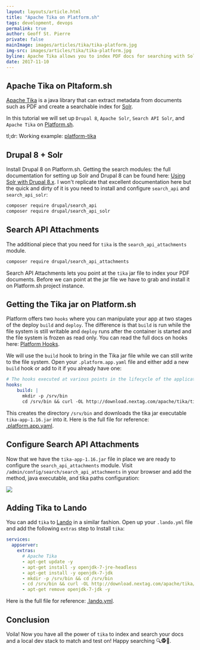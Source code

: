 ```yaml
---
layout: layouts/article.html
title: "Apache Tika on Platform.sh"
tags: development, devops
permalink: true
author: Geoff St. Pierre
private: false
mainImage: images/articles/tika/tika-platform.jpg
img-src: images/articles/tika/tika-platform.jpg
byline: Apache Tika allows you to index PDF docs for searching with Solr.
date: 2017-11-10
---
```


Apache Tika on Pltaform.sh
--------------------------

[Apache Tika](https://tika.apache.org/) is a java library that can extract
metadata from documents such as PDF and create a searchable index for
[Solr](http://lucene.apache.org/solr/).

In this tutorial we will set up `Drupal 8`, `Apache Solr`, `Search API Solr`, and
`Apache Tika` on [Platform.sh](https://platform.sh).

tl;dr: Working example: [platform-tika](https://github.com/thinktandem/platform-tika)

Drupal 8 + Solr
---------------

Install Drupal 8 on Platform.sh. Getting the search modules: the full documentation
for setting up Solr and Drupal 8 can be found here:
[Using Solr with Drupal 8.x](https://docs.platform.sh/frameworks/drupal8/solr.html).
I won't replicate that excellent documentation here but the quick and dirty of it
is you need to install and configure `search_api` and `search_api_solr`:

```bash
composer require drupal/search_api
composer require drupal/search_api_solr
```

Search API Attachments
----------------------

The additional piece that you need for `tika` is the `search_api_attachments`
module.

```bash
composer require drupal/search_api_attachments
```

Search API Attachments lets you point at the `tika` jar file to index your PDF
documents. Before we can point at the jar file we have to grab and install it on
Platform.sh project instance.

Getting the Tika jar on Platform.sh
-----------------------------------

Platform offers two `hooks` where you can manipulate your app at two stages of
the deploy `build` and `deploy`.  The difference is that `build` is run while the
file system is still writable and `deploy` runs after the container is started and
the file system is frozen as read only. You can read the full docs on hooks here:
[Platform Hooks](https://docs.platform.sh/configuration/app/build.html#hooks).

We will use the `build` hook to bring in the Tika jar file while we can still
write to the file system. Open your `.platform.app.yaml` file and either add a
new `build` hook or add to it if you already have one:

```yaml
# The hooks executed at various points in the lifecycle of the application.
hooks:
    build: |
      mkdir -p /srv/bin
      cd /srv/bin && curl -OL http://download.nextag.com/apache/tika/tika-app-1.16.jar
```

This creates the directory `/srv/bin` and downloads the tika jar executable
`tika-app-1.16.jar` into it. Here is the full file for reference:
[.platform.app.yaml](https://github.com/thinktandem/platform-tika/blob/master/.platform.app.yaml).

Configure Search API Attachments
--------------------------------

Now that we have the `tika-app-1.16.jar` file in place we are ready to configure
the `search_api_attachments` module. Visit `/admin/config/search/search_api_attachments`
in your browser and add the method, java executable, and tika paths configuration:

<img src="/images/articles/tika/search_api_attachments_config.jpg" />

Adding Tika to Lando
--------------------

You can add `tika` to [Lando](https://docs.devwithlando.io) in a similar fashion.
Open up your `.lando.yml` file and add the following `extras` step to Install
`tika`:

```yaml
services:
  appserver:
    extras:
      # Apache Tika
      - apt-get update -y
      - apt-get install -y openjdk-7-jre-headless
      - apt-get install -y openjdk-7-jdk
      - mkdir -p /srv/bin && cd /srv/bin
      - cd /srv/bin && curl -OL http://download.nextag.com/apache/tika/tika-app-1.16.jar
      - apt-get remove openjdk-7-jdk -y
```

Here is the full file for reference: [.lando.yml](https://github.com/thinktandem/platform-tika/blob/master/.lando.yml).

Conclusion
----------

Voila! Now you have all the power of `tika` to index and search your docs and a
local dev stack to match and test on! Happy searching 🔍🕵🔎.
